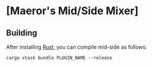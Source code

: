 # [Maeror's Mid/Side Mixer]

## Building

After installing [Rust](https://rustup.rs/), you can compile mid-side as follows:

```shell
cargo xtask bundle PLUGIN_NAME --release
```
